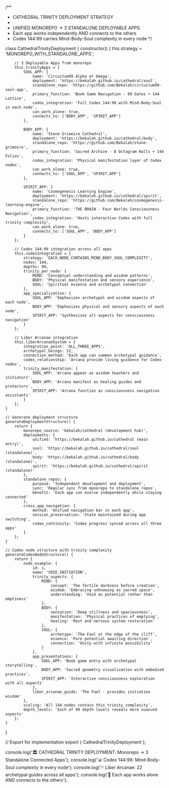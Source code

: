 /**
 * CATHEDRAL TRINITY DEPLOYMENT STRATEGY
 * 
 * UNIFIED MONOREPO → 3 STANDALONE DEPLOYABLE APPS
 * Each app works independently AND connects to the others
 * Codex 144:99 carries Mind-Body-Soul complexity in every node
 */

class CathedralTrinityDeployment {
    constructor() {
        this.strategy = 'MONOREPO_WITH_STANDALONE_APPS';
        
        // 3 Deployable Apps from monorepo
        this.trinityApps = {
            SOUL_APP: {
                name: 'Circuitum99 Alpha et Omega',
                deployment: 'https://bekalah.github.io/cathedral/soul',
                standalone_repo: 'https://github.com/Bekalah/circuitum99-soul-app',
                primary_function: 'Book Game Navigation - 99 Gates + 144 Lattice',
                codex_integration: 'Full Codex 144:99 with Mind-Body-Soul in each node',
                can_work_alone: true,
                connects_to: ['BODY_APP', 'SPIRIT_APP']
            },
            
            BODY_APP: {
                name: 'Stone Grimoire Cathedral',
                deployment: 'https://bekalah.github.io/cathedral/body', 
                standalone_repo: 'https://github.com/Bekalah/stone-grimoire',
                primary_function: 'Sacred Archive - 8 Octagram Halls + 144 Folios',
                codex_integration: 'Physical manifestation layer of Codex nodes',
                can_work_alone: true,
                connects_to: ['SOUL_APP', 'SPIRIT_APP']
            },
            
            SPIRIT_APP: {
                name: 'Cosmogenesis Learning Engine',
                deployment: 'https://bekalah.github.io/cathedral/spirit',
                standalone_repo: 'https://github.com/Bekalah/cosmogenesis-learning-engine',
                primary_function: 'THE BRAIN - Four Worlds Consciousness Navigation',
                codex_integration: 'Hosts interactive Codex with full trinity complexity',
                can_work_alone: true,
                connects_to: ['SOUL_APP', 'BODY_APP']
            }
        };
        
        // Codex 144:99 integration across all apps
        this.codexIntegration = {
            strategy: 'EACH_NODE_CONTAINS_MIND_BODY_SOUL_COMPLEXITY',
            nodes: 144,
            depths: 99,
            trinity_per_node: {
                MIND: 'Conceptual understanding and wisdom patterns',
                BODY: 'Physical manifestation and sensory experience', 
                SOUL: 'Spiritual essence and archetypal connection'
            },
            app_specialization: {
                SOUL_APP: 'Emphasizes archetypal and wisdom aspects of each node',
                BODY_APP: 'Emphasizes physical and sensory aspects of each node',
                SPIRIT_APP: 'Synthesizes all aspects for consciousness navigation'
            }
        };
        
        // Liber Arcanae integration
        this.liberArcanaeSystem = {
            integration_point: 'ALL_THREE_APPS',
            archetypal_beings: 22,
            connection_method: 'Each app can summon archetypal guidance',
            codex_relationship: 'Arcana provide living guidance for Codex nodes',
            trinity_manifestation: {
                SOUL_APP: 'Arcana appear as wisdom teachers and initiators',
                BODY_APP: 'Arcana manifest as healing guides and protectors',
                SPIRIT_APP: 'Arcana function as consciousness navigation assistants'
            }
        };
    }
    
    // Generate deployment structure
    generateDeploymentStructure() {
        return {
            monorepo_source: 'bekalah/cathedral (development hub)',
            deployments: {
                unified: 'https://bekalah.github.io/cathedral (main entry)',
                soul: 'https://bekalah.github.io/cathedral/soul (standalone)',
                body: 'https://bekalah.github.io/cathedral/body (standalone)', 
                spirit: 'https://bekalah.github.io/cathedral/spirit (standalone)'
            },
            standalone_repos: {
                purpose: 'Independent development and deployment',
                sync: 'Regular sync from monorepo to standalone repos',
                benefit: 'Each app can evolve independently while staying connected'
            },
            cross_app_navigation: {
                method: 'Unified navigation bar in each app',
                session_preservation: 'State maintained during app switching',
                codex_continuity: 'Codex progress synced across all three apps'
            }
        };
    }
    
    // Codex node structure with trinity complexity
    generateCodexNodeStructure() {
        return {
            node_example: {
                id: 1,
                name: 'VOID_INITIATION',
                trinity_aspects: {
                    MIND: {
                        concept: 'The fertile darkness before creation',
                        wisdom: 'Embracing unknowing as sacred space',
                        understanding: 'Void as potential rather than emptiness'
                    },
                    BODY: {
                        sensation: 'Deep stillness and spaciousness',
                        manifestation: 'Physical practices of emptying',
                        healing: 'Rest and nervous system restoration'
                    },
                    SOUL: {
                        archetype: 'The Fool at the edge of the cliff',
                        essence: 'Pure potential awaiting direction',
                        connection: 'Unity with infinite possibility'
                    }
                },
                app_presentations: {
                    SOUL_APP: 'Book game entry with archetypal storytelling',
                    BODY_APP: 'Sacred geometry visualization with embodied practices',
                    SPIRIT_APP: 'Interactive consciousness exploration with all aspects'
                },
                liber_arcanae_guide: 'The Fool - provides initiation wisdom'
            },
            scaling: 'All 144 nodes contain this trinity complexity',
            depth_levels: 'Each of 99 depth levels reveals more nuanced aspects'
        };
    }
}

// Export for implementation
export { CathedralTrinityDeployment };

console.log('🏛️ CATHEDRAL TRINITY DEPLOYMENT: Monorepo → 3 Standalone Connected Apps');
console.log('📊 Codex 144:99: Mind-Body-Soul complexity in every node');
console.log('🃏 Liber Arcanae: 22 archetypal guides across all apps');
console.log('🔗 Each app works alone AND connects to the others');